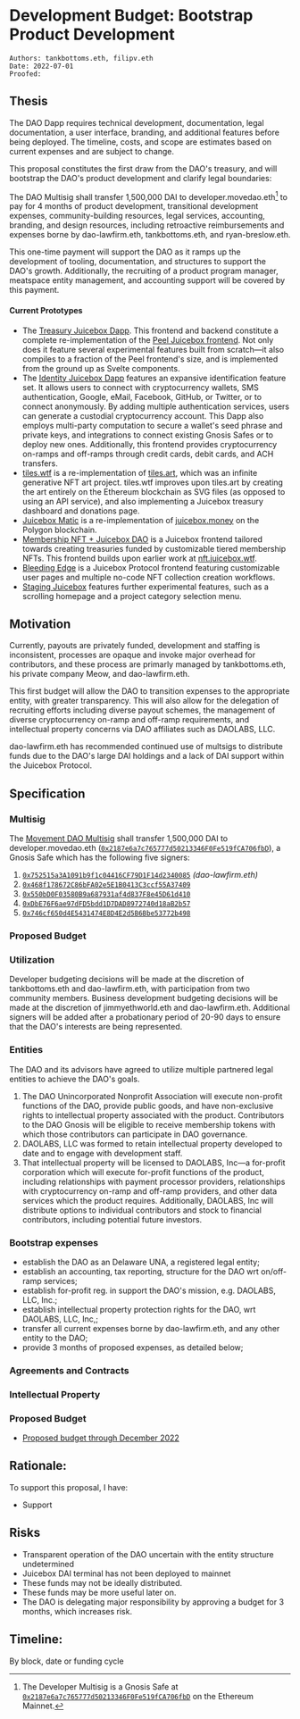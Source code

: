 # Development Budget: Bootstrap Product Development

```
Authors: tankbottoms.eth, filipv.eth
Date: 2022-07-01
Proofed:
```

## Thesis

The DAO Dapp requires technical development, documentation, legal documentation, a user interface, branding, and additional features before being deployed. The timeline, costs, and scope are estimates based on current expenses and are subject to change.

This proposal constitutes the first draw from the DAO's treasury, and will bootstrap the DAO's product development and clarify legal boundaries:

The DAO Multisig shall transfer 1,500,000 DAI to developer.movedao.eth[^1] to pay for 4 months of product development, transitional development expenses, community-building resources, legal services, accounting, branding, and design resources, including retroactive reimbursements and expenses borne by dao-lawfirm.eth, tankbottoms.eth, and ryan-breslow.eth.

This one-time payment will support the DAO as it ramps up the development of tooling, documentation, and structures to support the DAO's growth. Additionally, the recruiting of a product program manager, meatspace entity management, and accounting support will be covered by this payment.

#### Current Prototypes

-   The [Treasury Juicebox Dapp](https://juicebox.wtf/). This frontend and backend constitute a complete re-implementation of the [Peel Juicebox frontend](https://juicebox.money). Not only does it feature several experimental features built from scratch—it also compiles to a fraction of the Peel frontend's size, and is implemented from the ground up as Svelte components.
-   The [Identity Juicebox Dapp](https://identity-develop.web.app/) features an expansive identification feature set. It allows users to connect with cryptocurrency wallets, SMS authentication, Google, eMail, Facebook, GitHub, or Twitter, or to connect anonymously. By adding multiple authentication services, users can generate a custodial cryptocurrency account. This Dapp also employs multi-party computation to secure a wallet's seed phrase and private keys, and integrations to connect existing Gnosis Safes or to deploy new ones. Additionally, this frontend provides cryptocurrency on-ramps and off-ramps through credit cards, debit cards, and ACH transfers.
-   [tiles.wtf](https://tiles.wtf) is a re-implementation of [tiles.art](https://tiles.art), which was an infinite generative NFT art project. tiles.wtf improves upon tiles.art by creating the art entirely on the Ethereum blockchain as SVG files (as opposed to using an API service), and also implementing a Juicebox treasury dashboard and donations page.
-   [Juicebox Matic](https://matic.tankbottoms.xyz/) is a re-implementation of [juicebox.money](https://juicebox.money) on the Polygon blockchain.
-   [Membership NFT + Juicebox DAO](https://membership.juicebox.wtf/) is a Juicebox frontend tailored towards creating treasuries funded by customizable tiered membership NFTs. This frontend builds upon earlier work at [nft.juicebox.wtf](https://nft.juicebox.wtf/).
-   [Bleeding Edge](https://bleeding-edge.juicebox.wtf/) is a Juicebox Protocol frontend featuring customizable user pages and multiple no-code NFT collection creation workflows.
-   [Staging Juicebox](https://staging.juicebox.wtf/) features further experimental features, such as a scrolling homepage and a project category selection menu.

## Motivation

Currently, payouts are privately funded, development and staffing is inconsistent, processes are opaque and invoke major overhead for contributors, and these process are primarly managed by tankbottoms.eth, his private company Meow, and dao-lawfirm.eth.

This first budget will allow the DAO to transition expenses to the appropriate entity, with greater transparency. This will also allow for the delegation of recruiting efforts including diverse payout schemes, the management of diverse cryptocurrency on-ramp and off-ramp requirements, and intellectual property concerns via DAO affiliates such as DAOLABS, LLC.

dao-lawfirm.eth has recommended continued use of multsigs to distribute funds due to the DAO's large DAI holdings and a lack of DAI support within the Juicebox Protocol.

## Specification

### Multisig

The [Movement DAO Multisig](https://gov.move.xyz/dao/governance/multisig) shall transfer 1,500,000 DAI to developer.movedao.eth ([`0x2187e6a7c765777d50213346F0Fe519fCA706fbD`](https://etherscan.io/address/0x2187e6a7c765777d50213346F0Fe519fCA706fbD)), a Gnosis Safe which has the following five signers:

1. [`0x752515a3A1091b9f1c04416CF79D1F14d2340085`](https://etherscan.io/address/0x752515a3A1091b9f1c04416CF79D1F14d2340085) _(dao-lawfirm.eth)_
2. [`0x468f178672C86bFA02e5E1B0413C3ccf55A37409`](https://etherscan.io/address/0x468f178672C86bFA02e5E1B0413C3ccf55A37409)
3. [`0x550bD0F03580B9a687931af4d837F8e45D61d410`](https://etherscan.io/address/0x550bD0F03580B9a687931af4d837F8e45D61d410)
4. [`0xDbE76F6ae97dFD5bdd1D7DAD8972740d18aB2b57`](https://etherscan.io/address/0xDbE76F6ae97dFD5bdd1D7DAD8972740d18aB2b57)
5. [`0x746cf650d4E5431474E8D4E2d5B6Bbe53772b498`](https://etherscan.io/address/0x746cf650d4E5431474E8D4E2d5B6Bbe53772b498)

### Proposed Budget

### Utilization

Developer budgeting decisions will be made at the discretion of tankbottoms.eth and dao-lawfirm.eth, with participation from two community members. Business development budgeting decisions will be made at the discretion of jimmyethworld.eth and dao-lawfirm.eth. Additional signers will be added after a probationary period of 20-90 days to ensure that the DAO's interests are being represented.

### Entities

The DAO and its advisors have agreed to utilize multiple partnered legal entities to achieve the DAO's goals.

1. The DAO Unincorporated Nonprofit Association will execute non-profit functions of the DAO, provide public goods, and have non-exclusive rights to intellectual property associated with the product. Contributors to the DAO Gnosis will be eligible to receive membership tokens with which those contributors can participate in DAO governance.
2. DAOLABS, LLC was formed to retain intellectual property developed to date and to engage with development staff.
3. That intellectual property will be licensed to DAOLABS, Inc—a for-profit corporation which will execute for-profit functions of the product, including relationships with payment processor providers, relationships with cryptocurrency on-ramp and off-ramp providers, and other data services which the product requires. Additionally, DAOLABS, Inc will distribute options to individual contributors and stock to financial contributors, including potential future investors.

### Bootstrap expenses

-   establish the DAO as an Delaware UNA, a registered legal entity;
-   establish an accounting, tax reporting, structure for the DAO wrt on/off-ramp services;
-   establish for-profit reg. in support the DAO's mission, e.g. DAOLABS, LLC, Inc.;
-   establish intellectual property protection rights for the DAO, wrt DAOLABS, LLC, Inc,;
-   transfer all current expenses borne by dao-lawfirm.eth, and any other entity to the DAO;
-   provide 3 months of proposed expenses, as detailed below;

### Agreements and Contracts

### Intellectual Property

### Proposed Budget

-   [Proposed budget through December 2022](./10.%20movement-proposal-budget.pdf)

## Rationale:

To support this proposal, I have:

-   Support

## Risks

-   Transparent operation of the DAO uncertain with the entity structure undetermined
-   Juicebox DAI terminal has not been deployed to mainnet
-   These funds may not be ideally distributed.
-   These funds may be more useful later on.
-   The DAO is delegating major responsibility by approving a budget for 3 months, which increases risk.

## Timeline:

By block, date or funding cycle

[^1]: The Developer Multisig is a Gnosis Safe at [`0x2187e6a7c765777d50213346F0Fe519fCA706fbD`](https://etherscan.io/address/0x2187e6a7c765777d50213346F0Fe519fCA706fbD) on the Ethereum Mainnet.
